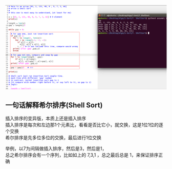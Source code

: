 ![screenshot](img.png) <br/>
## 一句话解释希尔排序(Shell Sort)
插入排序的变异版，本质上还是插入排序  
插入排序是每次和左边那1个元素比，看看是否比它小，就交换，这是1位1位的逐个交换  
希尔排序是先多位多位的交换，最后进行1位交换  

举例，以7为间隔做插入排序，然后是3，然后是1，  
总之希尔排序会有一个序列，比如如上的 7,3,1 ，总之最后总是 1，来保证排序正确  


















